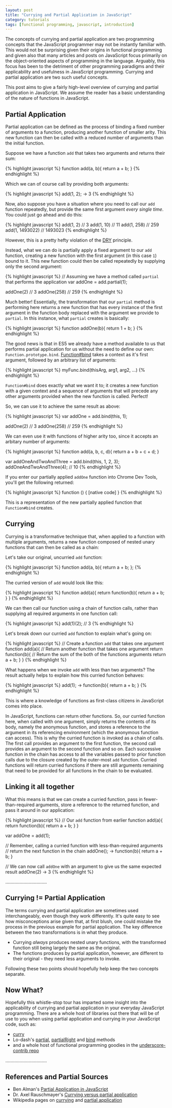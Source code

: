 ```yaml
---
layout: post
title: "Currying and Partial Application in JavaScript"
category: tutorials
tags: [functional programming, javascript, introduction]
---
```


The concepts of currying and partial application are two programming concepts
that the JavaScript programmer may not be instantly familiar with. This 
would not be surprising given their origins in functional programming and given also
that many articles and posts on JavaScript focus 
primarily on the object-oriented aspects of programming in the language. Arguably, this focus has been to the detriment of 
other programming paradigms and their applicability and usefulness in JavaScript programming. Currying and partial 
application are two such useful concepts.

This post aims to give a fairly high-level overview of currying and partial application in JavaScript. We assume the reader 
has a basic understanding of the nature of functions in JavaScript.

## Partial Application

Partial application can be defined as the process of binding a fixed number of arguments to a function, 
producing another function of smaller arity. This new function can then be called with a reduced number of
arguments than the initial function.

Suppose we have a function `add` that takes two arguments and returns their sum:

{% highlight javascript %}
function add(a, b){
  return a + b;
}
{% endhighlight %}

Which we can of course call by providing both arguments:

{% highlight javascript %}
add(1, 2);
-> 3
{% endhighlight %}

Now, also suppose you have a situation where you need to call our `add` function repeatedly, but provide 
the same first argument _every single time_. You could just go ahead and do this:

{% highlight javascript %}
add(1, 2) // 3
add(1, 10) // 11
add(1, 258) // 259
add(1, 1493022) // 1493023
{% endhighlight %}

However, this is a pretty hefty violation of the [DRY](http://en.wikipedia.org/wiki/Don't_repeat_yourself) principle. 

Instead, what we can do is partially apply a fixed argument to our `add` function, creating a new function with the first argument 
(in this case `1`) bound to it. This new function could then be called repeatedly by supplying only the second argument:

{% highlight javascript %}
// Assuming we have a method called `partial` that performs the application
var addOne = add.partial(1);

addOne(2) // 3
addOne(258) // 259
{% endhighlight %}

Much better! Essentially, the transformation that our `partial` method is performing here returns a new 
function that has every instance of the first argument in the function body replaced with the argument 
we provide to `partial`. In this instance, what `partial` creates is basically:

{% highlight javascript %}
function addOne(b){
  return 1 + b;
}
{% endhighlight %}

The good news is that in ES5 we already have a method available to us that performs partial application 
for us without the need to define our own: `Function.prototype.bind`. [Function#bind](https://developer.mozilla.org/en-US/docs/Web/JavaScript/Reference/Global_Objects/Function/bind) 
takes a context as it's first argument, followed by an arbitrary list of arguments:

{% highlight javascript %}
myFunc.bind(thisArg, arg1, arg2, ...)
{% endhighlight %}

`Function#bind` does exactly what we want it to; it creates a new function with a given context and a 
sequence of arguments that will precede any other arguments provided when the new function is called. Perfect!

So, we can use it to achieve the same result as above:

{% highlight javascript %}
var addOne = add.bind(this, 1);

addOne(2) // 3
addOne(258) // 259
{% endhighlight %}

We can even use it with functions of higher arity too, since it accepts an arbitary number 
of arguments:

{% highlight javascript %}
function add(a, b, c, d){
  return a + b + c + d;
}

var addOneAndTwoAndThree = add.bind(this, 1, 2, 3);
addOneAndTwoAndThree(4); // 10
{% endhighlight %}

If you enter our partially applied `addOne` function into Chrome Dev Tools, you'll get the following returned:

{% highlight javascript %}
function () { [native code] }
{% endhighlight %}

This is a representation of the new partially applied function that `Function#bind` creates. 

## Currying

Currying is a transformative technique that, when applied to a function with multiple arguments, returns 
a new function composed of nested unary functions that can then be called as a chain:

Let's take our original, uncurried `add` function:

{% highlight javascript %}
function add(a, b){
  return a + b;
};
{% endhighlight %}

The curried version of `add` would look like this:

{% highlight javascript %}
function add(a){
  return function(b){
    return a + b;
  }
}
{% endhighlight %}

We can then call our function using a chain of function calls, rather than supplying all required arguments in 
one function call:

{% highlight javascript %}
add(1)(2); // 3
{% endhighlight %}

Let's break down our curried `add` function to explain what's going on:

{% highlight javascript %}
// Create a function `add` that takes one argument
function add(a){
  // Return another function that takes one argument
  return function(b){
    // Return the sum of the both of the functions arguments
    return a + b;
  }
}
{% endhighlight %}

What happens when we invoke `add` with less than two arguments? The result actually helps to explain 
how this curried function behaves:

{% highlight javascript %}
add(1);
-> function(b){
     return a + b;
   }
{% endhighlight %}

This is where a knowledge of functions as first-class citizens in JavaScript comes into place. 

In JavaScript, functions can return other functions. So, our curried function here, when called with one argument, simply returns the contents of its body, namely the anonymous function, and 
stores a reference to the argument in its referencing environment (which the anonymous function can access).
This is why the curried function is invoked as a chain of calls. The first call provides an argument to the first function, 
the second call provides an argument to the second function and so on. Each successive function in the chain has access to all the variables passed to prior function 
calls due to the closure created by the outer-most `add` function. Curried functions will return curried functions if there are still arguments 
remaining that need to be provided for all functions in the chain to be evaluated.

## Linking it all together

What this means is that we can create a curried function, pass in fewer-than-required arguments, store a reference to the 
returned function, and pass it around in our application:

{% highlight javascript %}
// Our `add` function from earlier
function add(a){
  return function(b){
    return a + b;
  }
}

var addOne = add(1);

// Remember, calling a curried function with less-than-required arguments 
// return the next function in the chain
addOne();
-> function(b){
     return a + b;
   }

// We can now call `addOne` with an argument to give us the same expected result
addOne(2)
-> 3
{% endhighlight %}  

................................

## Currying != Partial Application

The terms currying and partial application are sometimes used interchangeably, even though they work differently. It's quite easy to 
see how misconceptions arise given that, at first blush, one could mistake the process in the previous example for partial application. 
The key difference between the two transformations is in what they produce. 

* Currying _always_ produces nested unary functions, with the transformed function still 
being largely the same as the original. 
* The functions produces by partial application, however, are different 
to their original - they need less arguments to invoke.

Following these two points should hopefully help keep the two concepts separate.

## Now What?

Hopefully this whistle-stop tour has imparted some insight into the applicability of currying 
and partial application in your everyday JavaScript programming. There are a whole host of 
libraries out there that will be of use to you when using partial application and currying in 
your JavaScript code, such as:

- [curry](https://github.com/dominictarr/curry)
- Lo-dash's [partial](http://lodash.com/docs#partial), [partialRight](http://lodash.com/docs#partialRight) and [bind](http://lodash.com/docs#bind) methods
- and a whole host of functional programming goodies in the [underscore-contrib repo](https://github.com/documentcloud/underscore-contrib)

................................

## References and Partial Sources

* Ben Alman's [Partial Application in JavaScript](http://benalman.com/news/2012/09/partial-application-in-javascript/)
* Dr. Axel Rauschmayer's [Currying versus partial application](http://www.2ality.com/2011/09/currying-vs-part-eval.html)
* Wikipedia pages on [currying](http://en.wikipedia.org/wiki/Currying) and [partial application](http://en.wikipedia.org/wiki/Partial_application)
